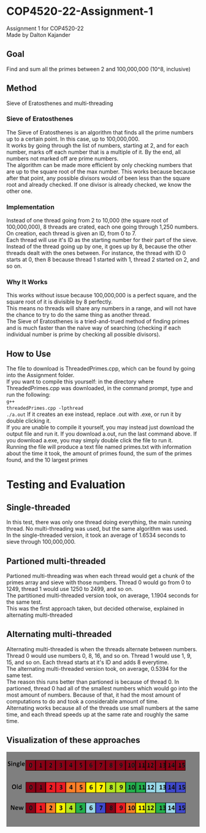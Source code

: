 # COP4520-22-Assignment-1
Assignment 1 for COP4520-22 <br/>
Made by Dalton Kajander

## Goal
Find and sum all the primes between 2 and 100,000,000 (10^8, inclusive)

## Method
Sieve of Eratosthenes and multi-threading

### Sieve of Eratosthenes
The Sieve of Eratosthenes is an algorithm that finds all the prime numbers up to a certain point. In this case, up to 100,000,000. <br/>
It works by going through the list of numbers, starting at 2, and for each number, marks off each number that is a multiple of it. 
By the end, all numbers not marked off are prime numbers. <br/>
The algorithm can be made more efficient by only checking numbers that are up to the square root of the max number. This works because because after that point, any possible divisors would of been less than the square root and already checked. If one divisor is already checked, we know the other one. <br/>

### Implementation
Instead of one thread going from 2 to 10,000 (the square root of 100,000,000), 8 threads are crated, each one going through 1,250 numbers. <br/>
On creation, each thread is given an ID, from 0 to 7. <br/>
Each thread will use it's ID as the starting number for their part of the sieve. Instead of the thread going up by one, it goes up by 8, because the other threads dealt with the ones between. For instance, the thread with ID 0 starts at 0, then 8 because thread 1 started with 1, thread 2 started on 2, and so on. <br/>


### Why It Works
This works without issue because 100,000,000 is a perfect square, and the square root of it is divisible by 8 perfectly. <br/>
This means no threads will share any numbers in a range, and will not have the chance to try to do the same thing as another thread. <br/>
The Sieve of Eratosthenes is a tried-and-trued method of finding primes and is much faster than the naive way of searching (checking if each individual number is prime by checking all possible divisors). 

## How to Use
The file to download is ThreadedPrimes.cpp, which can be found by going into the Assignment folder. <br/>
If you want to compile this yourself: in the directory where ThreadedPrimes.cpp was downloaded, in the command prompt, type and run the following: <br/>
<code>g++ threadedPrimes.cpp -lpthread</code><br/>
<code>./a.out</code> If it creates an exe instead, replace .out with .exe, or run it by double clicking it. <br/>
If you are unable to compile it yourself, you may instead just download the output file and run it. If you download a.out, run the last command above. If you download a.exe, you may simply double click the file to run it. <br/>
Running the file will produce a text file named primes.txt with information about the time it took, the amount of primes found, the sum of the primes found, and the 10 largest primes <br/>


# Testing and Evaluation
## Single-threaded
In this test, there was only one thread doing everything, the main running thread. No multi-threading was used, but the same algorithm was used. <br/>
In the single-threaded version, it took an average of 1.6534 seconds to sieve through 100,000,000. <br/>
## Partioned multi-threaded
Partioned multi-threading was when each thread would get a chunk of the primes array and sieve with those numbers. Thread 0 would go from 0 to 1249, thread 1 would use 1250 to 2499, and so on. <br/>
The partitioned multi-threaded version took, on average, 1.1904 seconds for the same test. <br/>
This was the first approach taken, but decided otherwise, explained in alternating multi-threaded
## Alternating multi-threaded
Alternating multi-threaded is when the threads alternate between numbers. Thread 0 would use numbers 0, 8, 16, and so on. Thread 1 would use 1, 9, 15, and so on. Each thread starts at it's ID and adds 8 everytime. <br/>
The alternating multi-threaded version took, on average, 0.5394 for the same test. <br/>
The reason this runs better than partioned is because of thread 0. In partioned, thread 0 had all of the smallest numbers which would go into the most amount of numbers. Because of that, it had the most amount of computations to do and took a considerable amount of time. <br/>
Alternating works because all of the threads use small numbers at the same time, and each thread speeds up at the same rate and roughly the same time. <br/>
## Visualization of these approaches
![equation](https://github.com/Skirtle/COP4520-22-Assignment-1/blob/Optimized-MT/Images/Untitled.png?raw=true)